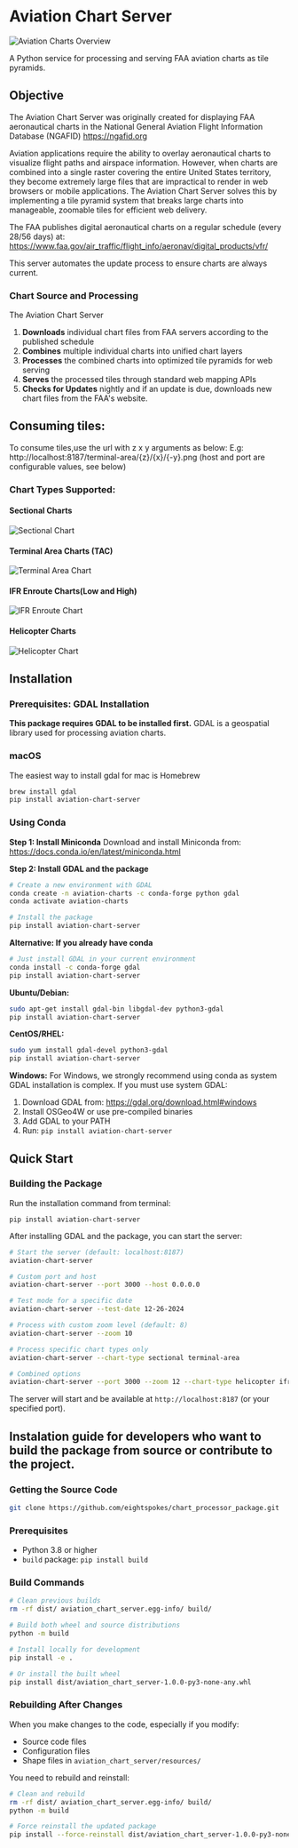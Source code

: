 #  Aviation Chart Server

![Aviation Charts Overview](https://raw.githubusercontent.com/eightspokes/chart_processor_package/main/images/aviation-charts-overview.png)

A Python service for processing and serving FAA aviation charts as tile pyramids.

## Objective

The Aviation Chart Server was originally created for displaying FAA aeronautical charts in the National General Aviation Flight Information Database (NGAFID) https://ngafid.org

Aviation applications require the ability to overlay aeronautical charts to visualize flight paths and airspace information. However, when charts are combined into a single raster covering the entire United States territory, they become extremely large files that are impractical to render in web browsers or mobile applications. The Aviation Chart Server solves this by implementing a tile pyramid system that breaks large charts into manageable, zoomable tiles for efficient web delivery. 

The FAA publishes digital aeronautical charts on a regular schedule (every 28/56 days) at: https://www.faa.gov/air_traffic/flight_info/aeronav/digital_products/vfr/
 
This server automates the update process to ensure charts are always current.

### Chart Source and Processing

The Aviation Chart Server
1. **Downloads** individual chart files from FAA servers according to the published schedule
2. **Combines** multiple individual charts into unified chart layers
3. **Processes** the combined charts into optimized tile pyramids for web serving
4. **Serves** the processed tiles through standard web mapping APIs
5. **Checks for Updates** nightly and if an update is due, downloads new chart files from the FAA's website.


## Consuming tiles:
To consume tiles,use the url with z x y arguments as below: 
E.g:   http://localhost:8187/terminal-area/{z}/{x}/{-y}.png
(host and port are configurable values, see below)


### Chart Types Supported:

#### Sectional Charts
![Sectional Chart](https://raw.githubusercontent.com/eightspokes/chart_processor_package/main/images/sectional-chart-example.png)


#### Terminal Area Charts (TAC)
![Terminal Area Chart](https://raw.githubusercontent.com/eightspokes/chart_processor_package/main/images/terminal-area-chart-example.png)


#### IFR Enroute Charts(Low and High)
![IFR Enroute Chart](https://raw.githubusercontent.com/eightspokes/chart_processor_package/main/images/ifr-enroute-chart-example.png)


#### Helicopter Charts
![Helicopter Chart](https://raw.githubusercontent.com/eightspokes/chart_processor_package/main/images/helicopter-chart-example.png)



## Installation

### Prerequisites: GDAL Installation

**This package requires GDAL to be installed first.** GDAL is a geospatial library used for processing aviation charts.

### macOS
The easiest way to install gdal for mac is Homebrew
```bash
brew install gdal
pip install aviation-chart-server
```

### Using Conda 

**Step 1: Install Miniconda**
Download and install Miniconda from: https://docs.conda.io/en/latest/miniconda.html

**Step 2: Install GDAL and the package**
```bash
# Create a new environment with GDAL
conda create -n aviation-charts -c conda-forge python gdal
conda activate aviation-charts

# Install the package
pip install aviation-chart-server
```

**Alternative: If you already have conda**
```bash
# Just install GDAL in your current environment
conda install -c conda-forge gdal
pip install aviation-chart-server
```

**Ubuntu/Debian:**
```bash
sudo apt-get install gdal-bin libgdal-dev python3-gdal
pip install aviation-chart-server
```

**CentOS/RHEL:**
```bash
sudo yum install gdal-devel python3-gdal
pip install aviation-chart-server
```

**Windows:**
For Windows, we strongly recommend using conda as system GDAL installation is complex. If you must use system GDAL:
1. Download GDAL from: https://gdal.org/download.html#windows
2. Install OSGeo4W or use pre-compiled binaries
3. Add GDAL to your PATH
4. Run: `pip install aviation-chart-server`


## Quick Start

### Building the Package

Run the installation command from terminal:
```
pip install aviation-chart-server
```

After installing GDAL and the package, you can start the server:

```bash
# Start the server (default: localhost:8187)
aviation-chart-server

# Custom port and host
aviation-chart-server --port 3000 --host 0.0.0.0

# Test mode for a specific date
aviation-chart-server --test-date 12-26-2024

# Process with custom zoom level (default: 8)
aviation-chart-server --zoom 10

# Process specific chart types only
aviation-chart-server --chart-type sectional terminal-area

# Combined options
aviation-chart-server --port 3000 --zoom 12 --chart-type helicopter ifr-enroute-low
```

The server will start and be available at `http://localhost:8187` (or your specified port).



## Instalation guide for developers who want to build the package from source or contribute to the project.

### Getting the Source Code
```bash
git clone https://github.com/eightspokes/chart_processor_package.git
```

### Prerequisites
- Python 3.8 or higher
- `build` package: `pip install build`

### Build Commands
```bash
# Clean previous builds
rm -rf dist/ aviation_chart_server.egg-info/ build/

# Build both wheel and source distributions
python -m build

# Install locally for development
pip install -e .

# Or install the built wheel
pip install dist/aviation_chart_server-1.0.0-py3-none-any.whl
```

### Rebuilding After Changes
When you make changes to the code, especially if you modify:
- Source code files
- Configuration files
- Shape files in `aviation_chart_server/resources/`

You need to rebuild and reinstall:
```bash
# Clean and rebuild
rm -rf dist/ aviation_chart_server.egg-info/ build/
python -m build

# Force reinstall the updated package
pip install --force-reinstall dist/aviation_chart_server-1.0.0-py3-none-any.whl
```



